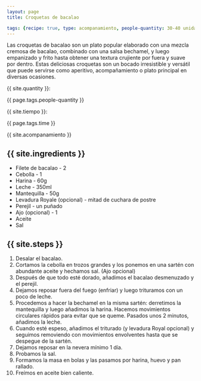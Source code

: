 ```yaml
---
layout: page
title: Croquetas de bacalao

tags: {recipe: true, type: acompanamiento, people-quantity: 30-40 unidades, time: 1h + 1 día de reposo}
---
```


<p class="recipe-description">Las croquetas de bacalao son un plato popular elaborado con una mezcla cremosa de bacalao, combinado con una salsa bechamel, y luego empanizado y frito hasta obtener una textura crujiente por fuera y suave por dentro. Estas deliciosas croquetas son un bocado irresistible y versátil que puede servirse como aperitivo, acompañamiento o plato principal en diversas ocasiones.</p>

<div class="recipe-information">
  <div><p>{{ site.quantity }}:</p> {{ page.tags.people-quantity }}</div>
  <div><p>{{ site.tiempo }}:</p> {{ page.tags.time }}</div>
  <div><p class="{{ page.tags.type }}">{{ site.acompanamiento }}</p></div>
</div>

## {{ site.ingredients }}

  *   Filete de bacalao - 2 
  *   Cebolla - 1
  *   Harina - 60g
  *   Leche - 350ml
  *   Mantequilla - 50g
  *   Levadura Royale (opcional) - mitad de cuchara de postre
  *   Perejil - un puñado
  *   Ajo (opcional) - 1
  *   Aceite
  *   Sal

## {{ site.steps }}

1. Desalar el bacalao.
2. Cortamos la cebolla en trozos grandes y los ponemos en una sartén con abundante aceite y hechamos sal. (Ajo opcional)
3. Después de que todo esté dorado, añadimos el bacalao desmenuzado y el perejil.
4. Dejamos reposar fuera del fuego (enfriar) y luego trituramos con un poco de leche.
5. Procedemos a hacer la bechamel en la misma sartén: derretimos la mantequilla y luego añadimos la harina. Hacemos movimientos circulares rápidos para evitar que se queme. Pasados unos 2 minutos, añadimos la leche.
6. Cuando esté espeso, añadimos el triturado (y levadura Royal opcional) y seguimos removiendo con movimientos envolventes hasta que se despegue de la sartén.
7. Dejamos reposar en la nevera mínimo 1 día.
8. Probamos la sal.
9. Formamos la masa en bolas y las pasamos por harina, huevo y pan rallado.
10. Freímos en aceite bien caliente.